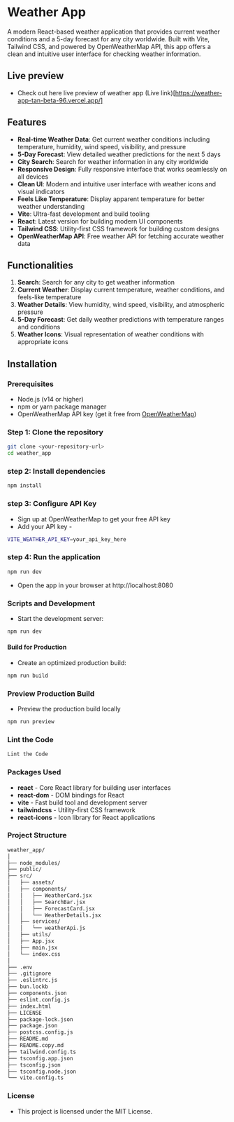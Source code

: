 # **Weather App**

A modern React-based weather application that provides current weather conditions and a 5-day forecast for any city worldwide. Built with Vite, Tailwind CSS, and powered by OpenWeatherMap API, this app offers a clean and intuitive user interface for checking weather information.

## **Live preview**
- Check out here live preview of weather app (Live link)[https://weather-app-tan-beta-96.vercel.app/]
## **Features**
- **Real-time Weather Data**: Get current weather conditions including temperature, humidity, wind speed, visibility, and pressure
- **5-Day Forecast**: View detailed weather predictions for the next 5 days
- **City Search**: Search for weather information in any city worldwide
- **Responsive Design**: Fully responsive interface that works seamlessly on all devices
- **Clean UI**: Modern and intuitive user interface with weather icons and visual indicators
- **Feels Like Temperature**: Display apparent temperature for better weather understanding
- **Vite**: Ultra-fast development and build tooling
- **React**: Latest version for building modern UI components
- **Tailwind CSS**: Utility-first CSS framework for building custom designs
- **OpenWeatherMap API**: Free weather API for fetching accurate weather data

## **Functionalities**
1. **Search**: Search for any city to get weather information
2. **Current Weather**: Display current temperature, weather conditions, and feels-like temperature
3. **Weather Details**: View humidity, wind speed, visibility, and atmospheric pressure
4. **5-Day Forecast**: Get daily weather predictions with temperature ranges and conditions
5. **Weather Icons**: Visual representation of weather conditions with appropriate icons

## **Installation**

### **Prerequisites**
- Node.js (v14 or higher)
- npm or yarn package manager
- OpenWeatherMap API key (get it free from [OpenWeatherMap](https://openweathermap.org/api))

### **Step 1: Clone the repository**
```bash
git clone <your-repository-url>
cd weather_app 
```
### **step 2: Install dependencies**
``` bash
npm install
```

### **step 3: Configure API Key**
- Sign up at OpenWeatherMap to get your free API key
- Add your API key - 
``` bash
VITE_WEATHER_API_KEY=your_api_key_here
```

### **step 4: Run the application**
```bash
npm run dev
```
- Open the app in your browser at http://localhost:8080

### Scripts and Development
- Start the development server:

``` bash
npm run dev
```
#### ****Build for Production****
- Create an optimized production build:
``` bash
npm run build
```

### ****Preview Production Build****
- Preview the production build locally
``` bash
npm run preview
```

### ****Lint the Code****
``` bash
Lint the Code
```

### **Packages Used**
- **react** - Core React library for building user interfaces
- **react-dom** - DOM bindings for React
- **vite** -  Fast build tool and development server
- **tailwindcss** - Utility-first CSS framework
- **react-icons** - Icon library for React applications

### **Project Structure**
``` bash 
weather_app/
│
├── node_modules/
├── public/
├── src/
│   ├── assets/
│   ├── components/
│   │   ├── WeatherCard.jsx
│   │   ├── SearchBar.jsx
│   │   ├── ForecastCard.jsx
│   │   └── WeatherDetails.jsx
│   ├── services/
│   │   └── weatherApi.js
│   ├── utils/
│   ├── App.jsx
│   ├── main.jsx
│   └── index.css
│
├── .env
├── .gitignore
├── .eslintrc.js
├── bun.lockb
├── components.json
├── eslint.config.js
├── index.html
├── LICENSE
├── package-lock.json
├── package.json
├── postcss.config.js
├── README.md
├── README.copy.md
├── tailwind.config.ts
├── tsconfig.app.json
├── tsconfig.json
├── tsconfig.node.json
└── vite.config.ts
```

### **License**
- This project is licensed under the MIT License.





